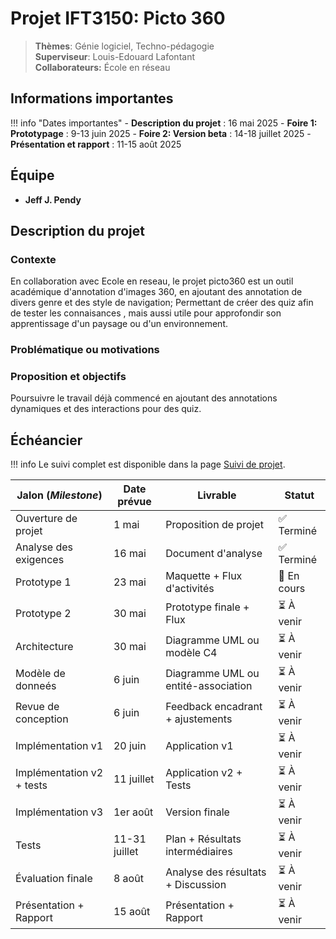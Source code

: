 # Projet IFT3150: Picto 360

> **Thèmes**: Génie logiciel, Techno-pédagogie  
> **Superviseur**: Louis-Edouard Lafontant  
> **Collaborateurs:** École en réseau  

## Informations importantes

!!! info "Dates importantes"
    - **Description du projet** : 16 mai 2025
    - **Foire 1: Prototypage** : 9-13 juin 2025
    - **Foire 2: Version beta** : 14-18 juillet 2025
    - **Présentation et rapport** : 11-15 août 2025

## Équipe

- **Jeff J. Pendy**

## Description du projet

### Contexte
En collaboration avec Ecole en reseau, le projet picto360 est 
un outil académique d'annotation d'images 360, en ajoutant des 
annotation de divers genre et des style de navigation; Permettant 
de créer des quiz afin de tester les connaisances , mais aussi 
utile pour approfondir son apprentissage d'un paysage ou d'un environnement.

### Problématique ou motivations

### Proposition et objectifs
Poursuivre le travail déjà commencé en ajoutant des annotations dynamiques
et des interactions pour des quiz.

## Échéancier

!!! info
    Le suivi complet est disponible dans la page [Suivi de projet](suivi.md).

| Jalon (*Milestone*)            | Date prévue   | Livrable                            | Statut      |
|--------------------------------|---------------|-------------------------------------|-------------|
| Ouverture de projet            | 1 mai         | Proposition de projet               | ✅ Terminé  |
| Analyse des exigences          | 16 mai        | Document d'analyse                  | ✅ Terminé  |
| Prototype 1                    | 23 mai        | Maquette + Flux d'activités         | 🔄 En cours |
| Prototype 2                    | 30 mai        | Prototype finale + Flux             | ⏳ À venir  |
| Architecture                   | 30 mai        | Diagramme UML ou modèle C4          | ⏳ À venir  |
| Modèle de donneés              | 6 juin        | Diagramme UML ou entité-association | ⏳ À venir  |
| Revue de conception            | 6 juin        | Feedback encadrant + ajustements    | ⏳ À venir  |
| Implémentation v1              | 20 juin       | Application v1                      | ⏳ À venir  |
| Implémentation v2 + tests      | 11 juillet    | Application v2 + Tests              | ⏳ À venir  |
| Implémentation v3              | 1er août      | Version finale                      | ⏳ À venir  |
| Tests                          | 11-31 juillet | Plan + Résultats intermédiaires     | ⏳ À venir  |
| Évaluation finale              | 8 août        | Analyse des résultats + Discussion  | ⏳ À venir  |
| Présentation + Rapport         | 15 août       | Présentation + Rapport              | ⏳ À venir  |

